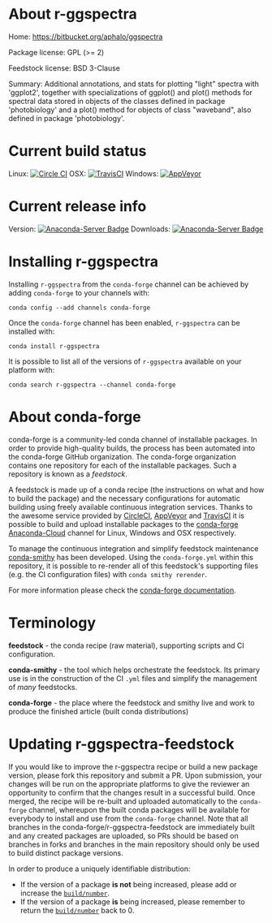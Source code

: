 About r-ggspectra
=================

Home: https://bitbucket.org/aphalo/ggspectra

Package license: GPL (>= 2)

Feedstock license: BSD 3-Clause

Summary: Additional annotations, and stats for plotting "light" spectra with 'ggplot2', together with specializations of ggplot() and plot() methods for spectral data stored in objects of the classes defined in package 'photobiology' and a plot() method for objects of class "waveband", also defined in package 'photobiology'.



Current build status
====================

Linux: [![Circle CI](https://circleci.com/gh/conda-forge/r-ggspectra-feedstock.svg?style=shield)](https://circleci.com/gh/conda-forge/r-ggspectra-feedstock)
OSX: [![TravisCI](https://travis-ci.org/conda-forge/r-ggspectra-feedstock.svg?branch=master)](https://travis-ci.org/conda-forge/r-ggspectra-feedstock)
Windows: [![AppVeyor](https://ci.appveyor.com/api/projects/status/github/conda-forge/r-ggspectra-feedstock?svg=True)](https://ci.appveyor.com/project/conda-forge/r-ggspectra-feedstock/branch/master)

Current release info
====================
Version: [![Anaconda-Server Badge](https://anaconda.org/conda-forge/r-ggspectra/badges/version.svg)](https://anaconda.org/conda-forge/r-ggspectra)
Downloads: [![Anaconda-Server Badge](https://anaconda.org/conda-forge/r-ggspectra/badges/downloads.svg)](https://anaconda.org/conda-forge/r-ggspectra)

Installing r-ggspectra
======================

Installing `r-ggspectra` from the `conda-forge` channel can be achieved by adding `conda-forge` to your channels with:

```
conda config --add channels conda-forge
```

Once the `conda-forge` channel has been enabled, `r-ggspectra` can be installed with:

```
conda install r-ggspectra
```

It is possible to list all of the versions of `r-ggspectra` available on your platform with:

```
conda search r-ggspectra --channel conda-forge
```


About conda-forge
=================

conda-forge is a community-led conda channel of installable packages.
In order to provide high-quality builds, the process has been automated into the
conda-forge GitHub organization. The conda-forge organization contains one repository
for each of the installable packages. Such a repository is known as a *feedstock*.

A feedstock is made up of a conda recipe (the instructions on what and how to build
the package) and the necessary configurations for automatic building using freely
available continuous integration services. Thanks to the awesome service provided by
[CircleCI](https://circleci.com/), [AppVeyor](http://www.appveyor.com/)
and [TravisCI](https://travis-ci.org/) it is possible to build and upload installable
packages to the [conda-forge](https://anaconda.org/conda-forge)
[Anaconda-Cloud](http://docs.anaconda.org/) channel for Linux, Windows and OSX respectively.

To manage the continuous integration and simplify feedstock maintenance
[conda-smithy](http://github.com/conda-forge/conda-smithy) has been developed.
Using the ``conda-forge.yml`` within this repository, it is possible to re-render all of
this feedstock's supporting files (e.g. the CI configuration files) with ``conda smithy rerender``.

For more information please check the [conda-forge documentation](https://conda-forge.org/docs/).

Terminology
===========

**feedstock** - the conda recipe (raw material), supporting scripts and CI configuration.

**conda-smithy** - the tool which helps orchestrate the feedstock.
                   Its primary use is in the construction of the CI ``.yml`` files
                   and simplify the management of *many* feedstocks.

**conda-forge** - the place where the feedstock and smithy live and work to
                  produce the finished article (built conda distributions)


Updating r-ggspectra-feedstock
==============================

If you would like to improve the r-ggspectra recipe or build a new
package version, please fork this repository and submit a PR. Upon submission,
your changes will be run on the appropriate platforms to give the reviewer an
opportunity to confirm that the changes result in a successful build. Once
merged, the recipe will be re-built and uploaded automatically to the
`conda-forge` channel, whereupon the built conda packages will be available for
everybody to install and use from the `conda-forge` channel.
Note that all branches in the conda-forge/r-ggspectra-feedstock are
immediately built and any created packages are uploaded, so PRs should be based
on branches in forks and branches in the main repository should only be used to
build distinct package versions.

In order to produce a uniquely identifiable distribution:
 * If the version of a package **is not** being increased, please add or increase
   the [``build/number``](http://conda.pydata.org/docs/building/meta-yaml.html#build-number-and-string).
 * If the version of a package **is** being increased, please remember to return
   the [``build/number``](http://conda.pydata.org/docs/building/meta-yaml.html#build-number-and-string)
   back to 0.